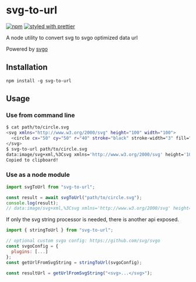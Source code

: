 # svg-to-url

[![npm](https://img.shields.io/npm/v/svg-to-url.svg)]()
[![styled with prettier](https://img.shields.io/badge/styled_with-prettier-ff69b4.svg)](https://github.com/prettier/prettier)

A node utility to convert svg to svgo optimized data url

Powered by [svgo](https://github.com/svg/svgo)

## Installation

`npm install -g svg-to-url`

## Usage

### Use from command line

```sh
$ cat path/to/circle.svg
<svg xmlns="http://www.w3.org/2000/svg" height="100" width="100">
  <circle cx="50" cy="50" r="40" stroke="black" stroke-width="3" fill="red" />
</svg>
$ svg-to-url path/to/circle.svg
data:image/svg+xml,%3Csvg xmlns='http://www.w3.org/2000/svg' height='100' width='100'%3E%3Ccircle cx='50' cy='50' r='40' stroke='%23000' stroke-width='3' fill='red'/%3E%3C/svg%3E
Copied to clipboard!
```

### Use as a node module

```js
import svgToUrl from "svg-to-url";

const result = await svgToUrl("path/to/circle.svg");
console.log(result);
// data:image/svg+xml,%3Csvg xmlns='http://www.w3.org/2000/svg' height='100' width='100'%3E%3Ccircle cx='50' cy='50' r='40' stroke='%23000' stroke-width='3' fill='red'/%3E%3C/svg%3E
```

If only the svg string processor is needed, there is another api exposed.

```js
import { stringToUrl } from "svg-to-url";

// optional custom svgo config: https://github.com/svg/svgo
const svgoConfig = {
  plugins: [...]
};
const getUrlFromSvgString = stringToUrl(svgoConfig);

const resultUrl = getUrlFromSvgString("<svg>...</svg>");
```
